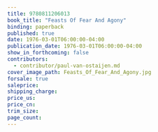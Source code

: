 ```yaml
---
title: 9780811206013
book_title: "Feasts Of Fear And Agony"
binding: paperback
published: true
date: 1976-03-01T06:00:00-04:00
publication_date: 1976-03-01T06:00:00-04:00
show_in_forthcoming: false
contributors:
  - contributor/paul-van-ostaijen.md
cover_image_path: Feasts_Of_Fear_And_Agony.jpg
forsale: true
saleprice:
shipping_charge:
price_us:
price_cn:
trim_size:
page_count:
---
```


